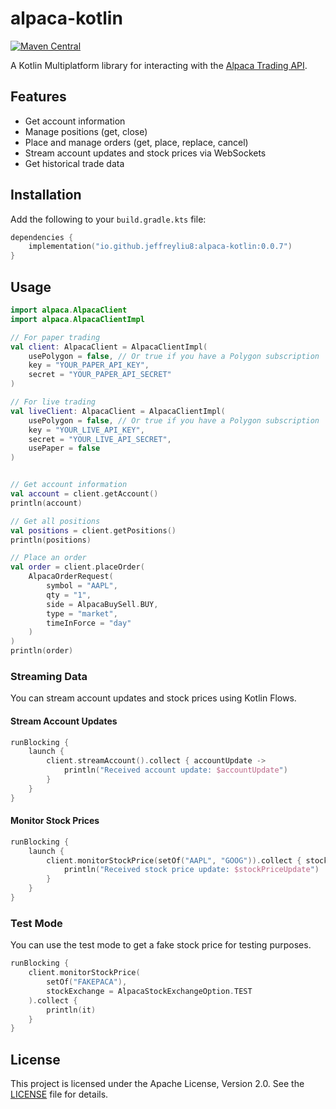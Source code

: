 # alpaca-kotlin

[![Maven Central](https://img.shields.io/maven-central/v/io.github.jeffreyliu8/alpaca-kotlin)](https://search.maven.org/artifact/io.github.jeffreyliu8/alpaca-kotlin)

A Kotlin Multiplatform library for interacting with the [Alpaca Trading API](https://alpaca.markets/docs/).

## Features

- Get account information
- Manage positions (get, close)
- Place and manage orders (get, place, replace, cancel)
- Stream account updates and stock prices via WebSockets
- Get historical trade data

## Installation

Add the following to your `build.gradle.kts` file:

```kotlin
dependencies {
    implementation("io.github.jeffreyliu8:alpaca-kotlin:0.0.7")
}
```

## Usage

```kotlin
import alpaca.AlpacaClient
import alpaca.AlpacaClientImpl

// For paper trading
val client: AlpacaClient = AlpacaClientImpl(
    usePolygon = false, // Or true if you have a Polygon subscription
    key = "YOUR_PAPER_API_KEY",
    secret = "YOUR_PAPER_API_SECRET"
)

// For live trading
val liveClient: AlpacaClient = AlpacaClientImpl(
    usePolygon = false, // Or true if you have a Polygon subscription
    key = "YOUR_LIVE_API_KEY",
    secret = "YOUR_LIVE_API_SECRET",
    usePaper = false
)


// Get account information
val account = client.getAccount()
println(account)

// Get all positions
val positions = client.getPositions()
println(positions)

// Place an order
val order = client.placeOrder(
    AlpacaOrderRequest(
        symbol = "AAPL",
        qty = "1",
        side = AlpacaBuySell.BUY,
        type = "market",
        timeInForce = "day"
    )
)
println(order)
```

### Streaming Data

You can stream account updates and stock prices using Kotlin Flows.

#### Stream Account Updates

```kotlin
runBlocking {
    launch {
        client.streamAccount().collect { accountUpdate ->
            println("Received account update: $accountUpdate")
        }
    }
}
```

#### Monitor Stock Prices

```kotlin
runBlocking {
    launch {
        client.monitorStockPrice(setOf("AAPL", "GOOG")).collect { stockPriceUpdate ->
            println("Received stock price update: $stockPriceUpdate")
        }
    }
}
```

### Test Mode
You can use the test mode to get a fake stock price for testing purposes.

```kotlin
runBlocking {
    client.monitorStockPrice(
        setOf("FAKEPACA"),
        stockExchange = AlpacaStockExchangeOption.TEST
    ).collect {
        println(it)
    }
}
```

## License

This project is licensed under the Apache License, Version 2.0. See the [LICENSE](LICENSE) file for details.